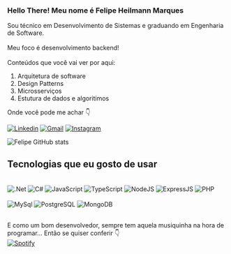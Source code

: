 ### Hello There! Meu nome é Felipe Heilmann Marques 

Sou técnico em Desenvolvimento de Sistemas e graduando em Engenharia de Software.
<br/>
<br/>
Meu foco é desenvolvimento backend! 
<br>
<br>
Conteúdos que você vai ver por aqui:
1. Arquitetura de software
2. Design Patterns
3. Microsserviços
4. Estutura de dados e algoritimos


Onde você pode me achar 👇

[![Linkedin](https://img.shields.io/badge/LinkedIn-0077B5?style=for-the-badge&logo=linkedin&logoColor=white)](https://www.linkedin.com/in/felipe-heilmann-marques-a98534203/)
[![Gmail](https://img.shields.io/badge/Gmail-D14836?style=for-the-badge&logo=gmail&logoColor=white)](mailto:felipeheilmannm@gmail.com)
[![Instagram](https://img.shields.io/badge/Instagram-E4405F?style=for-the-badge&logo=instagram&logoColor=white)](https://www.instagram.com/felipeheilmann/)

![Felipe GitHub stats](https://github-readme-stats-git-masterrstaa-rickstaa.vercel.app/api?username=FelipeHeilmann&&show_icons=true&theme=synthwave)

## Tecnologias que eu gosto de usar

<div style="display: inline_block"><br/>
  <img align="center" src="https://img.shields.io/badge/.NET-5C2D91?style=for-the-badge&logo=.net&logoColor=white" alt= .Net>
  <img align="center" src="https://img.shields.io/badge/C%23-239120?style=for-the-badge&logo=c-sharp&logoColor=white" alt= C#>
  <img align="center" src="https://img.shields.io/badge/JavaScript-F7DF1E?style=for-the-badge&logo=javascript&logoColor=black" alt= JavaScript>
  <img align="center" src="https://img.shields.io/badge/TypeScript-007ACC?style=for-the-badge&logo=typescript&logoColor=white" alt= TypeScript>
  <img align="center" src="https://img.shields.io/badge/Node.js-43853D?style=for-the-badge&logo=node.js&logoColor=white" alt= NodeJS>
  <img align="center" src="https://img.shields.io/badge/Express.js-404D59?style=for-the-badge" alt= ExpressJS>
  <img align="center" src="https://img.shields.io/badge/PHP-777BB4?style=for-the-badge&logo=php&logoColor=white" alt= PHP>
  <br/><br/>
  <img align="center" src="https://img.shields.io/badge/MySQL-00000F?style=for-the-badge&logo=mysql&logoColor=white" alt= MySql>
  <img align="center" src="https://img.shields.io/badge/PostgreSQL-316192?style=for-the-badge&logo=postgresql&logoColor=white" alt= PostgreSQL>
  <img align="center" src="https://img.shields.io/badge/MongoDB-4EA94B?style=for-the-badge&logo=mongodb&logoColor=white" alt= MongoDB> 
</div><br/>

E como um bom desenvolvedor, sempre tem aquela musiquinha na hora de programar... Então se quiser conferir 👇
<br/>
[![Spotify](https://img.shields.io/badge/Spotify-1ED760?&style=for-the-badge&logo=spotify&logoColor=white)](https://open.spotify.com/user/felipeheilmann?si=c4a8abe863f14bc3)




